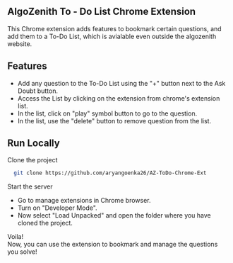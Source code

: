 ## AlgoZenith To - Do List Chrome Extension
This Chrome extension adds features to bookmark certain questions, and add them to a To-Do List, which is avialable even outside the algozenith website.

## Features
- Add any question to the To-Do List using the "+" button next to the Ask Doubt button.
- Access the List by clicking on the extension from chrome's extension list.
- In the list, click on "play" symbol button to go to the question.
- In the list, use the "delete" button to remove question from the list.

## Run Locally

Clone the project

```bash
  git clone https://github.com/aryangoenka26/AZ-ToDo-Chrome-Ext
```

Start the server

- Go to manage extensions in Chrome browser.
- Turn on "Developer Mode".
- Now select "Load Unpacked" and open the folder where you have cloned the project.

Voila!\
Now, you can use the extension to bookmark and manage the questions you solve!

